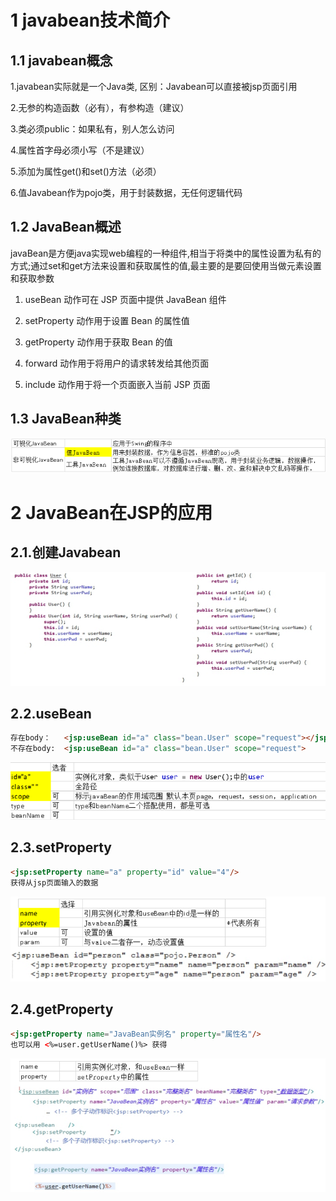 # 1 javabean技术简介

## **1.1 javabean概念**

1.javabean实际就是一个Java类, 	区别：Javabean可以直接被jsp页面引用

2.无参的构造函数（必有），有参构造（建议）

3.类必须public：如果私有，别人怎么访问

4.属性首字母必须小写（不是建议）

5.添加为属性get()和set()方法（必须）

6.值Javabean作为pojo类，用于封装数据，无任何逻辑代码

 

## **1.2 JavaBean概述**

javaBean是方便java实现web编程的一种组件,相当于将类中的属性设置为私有的方式;通过set和get方法来设置和获取属性的值,最主要的是要回使用当做元素设置和获取参数 

1. useBean 动作可在 JSP 页面中提供 JavaBean 组件

2. setProperty 动作用于设置 Bean 的属性值

3. getProperty 动作用于获取 Bean 的值

4. forward 动作用于将用户的请求转发给其他页面

5. include 动作用于将一个页面嵌入当前 JSP 页面

 

## **1.3 JavaBean种类**

![JavaBean种类](./assets/JavaBean种类.png)



# 2 JavaBean在JSP的应用

## **2.1.创建Javabean**

![创建Javabean](./assets/创建Javabean.png) 

## **2.2.useBean**

```html
存在body：   <jsp:useBean id="a" class="bean.User" scope="request"></jsp:useBean>
不存在body:  <jsp:useBean id="a" class="bean.User" scope="request">
```

 ![jsp页面引用Javabean的值](./assets/jsp页面引用Javabean的值.png)



## 2.3.setProperty

```html
<jsp:setProperty name="a" property="id" value="4"/>
获得从jsp页面输入的数据
```

![setProperty](./assets/setProperty.png) 

 

## 2.4.getProperty

```html
<jsp:getProperty name="JavaBean实例名" property="属性名"/>
也可以用 <%=user.getUserName()%> 获得
```

![getProperty](./assets/getProperty.png)

 



 

 

 